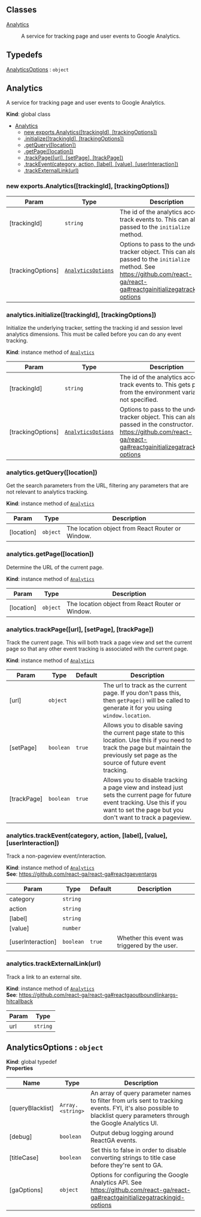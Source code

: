 ## Classes

<dl>
<dt><a href="#Analytics">Analytics</a></dt>
<dd><p>A service for tracking page and user events to Google Analytics.</p>
</dd>
</dl>

## Typedefs

<dl>
<dt><a href="#AnalyticsOptions">AnalyticsOptions</a> : <code>object</code></dt>
<dd></dd>
</dl>

<a name="Analytics"></a>

## Analytics
A service for tracking page and user events to Google Analytics.

**Kind**: global class  

* [Analytics](#Analytics)
    * [new exports.Analytics([trackingId], [trackingOptions])](#new_Analytics_new)
    * [.initialize([trackingId], [trackingOptions])](#Analytics+initialize)
    * [.getQuery([location])](#Analytics+getQuery)
    * [.getPage([location])](#Analytics+getPage)
    * [.trackPage([url], [setPage], [trackPage])](#Analytics+trackPage)
    * [.trackEvent(category, action, [label], [value], [userInteraction])](#Analytics+trackEvent)
    * [.trackExternalLink(url)](#Analytics+trackExternalLink)

<a name="new_Analytics_new"></a>

### new exports.Analytics([trackingId], [trackingOptions])

| Param | Type | Description |
| --- | --- | --- |
| [trackingId] | <code>string</code> | The id of the analytics account to track   events to. This can also be passed to the `initialize` method. |
| [trackingOptions] | [<code>AnalyticsOptions</code>](#AnalyticsOptions) | Options to pass to the underlying   tracker object. This can also be passed to the `initialize` method.   See https://github.com/react-ga/react-ga#reactgainitializegatrackingid-options |

<a name="Analytics+initialize"></a>

### analytics.initialize([trackingId], [trackingOptions])
Initialize the underlying tracker, setting
the tracking id and session level analytics dimensions.
This must be called before you can do any event tracking.

**Kind**: instance method of [<code>Analytics</code>](#Analytics)  

| Param | Type | Description |
| --- | --- | --- |
| [trackingId] | <code>string</code> | The id of the analytics account   to track events to. This gets pulled from the environment   variables if not specified. |
| [trackingOptions] | [<code>AnalyticsOptions</code>](#AnalyticsOptions) | Options to pass to the underlying   tracker object. This can also be passed in the constructor.   See https://github.com/react-ga/react-ga#reactgainitializegatrackingid-options |

<a name="Analytics+getQuery"></a>

### analytics.getQuery([location])
Get the search parameters from the URL, filtering
any parameters that are not relevant to analytics tracking.

**Kind**: instance method of [<code>Analytics</code>](#Analytics)  

| Param | Type | Description |
| --- | --- | --- |
| [location] | <code>object</code> | The location object from React Router or Window. |

<a name="Analytics+getPage"></a>

### analytics.getPage([location])
Determine the URL of the current page.

**Kind**: instance method of [<code>Analytics</code>](#Analytics)  

| Param | Type | Description |
| --- | --- | --- |
| [location] | <code>object</code> | The location object from React Router or Window. |

<a name="Analytics+trackPage"></a>

### analytics.trackPage([url], [setPage], [trackPage])
Track the current page. This will both track a page view
and set the current page so that any other event tracking
is associated with the current page.

**Kind**: instance method of [<code>Analytics</code>](#Analytics)  

| Param | Type | Default | Description |
| --- | --- | --- | --- |
| [url] | <code>object</code> |  | The url to track as the current page.   If you don't pass this, then `getPage()` will be called   to generate it for you using `window.location`. |
| [setPage] | <code>boolean</code> | <code>true</code> | Allows you to disable saving the   current page state to this location. Use this if you need to   track the page but maintain the previously set page as the source   of future event tracking. |
| [trackPage] | <code>boolean</code> | <code>true</code> | Allows you to disable tracking a page view   and instead just sets the current page for future event tracking.   Use this if you want to set the page but you don't want to track   a pageview. |

<a name="Analytics+trackEvent"></a>

### analytics.trackEvent(category, action, [label], [value], [userInteraction])
Track a non-pageview event/interaction.

**Kind**: instance method of [<code>Analytics</code>](#Analytics)  
**See**: https://github.com/react-ga/react-ga#reactgaeventargs  

| Param | Type | Default | Description |
| --- | --- | --- | --- |
| category | <code>string</code> |  |  |
| action | <code>string</code> |  |  |
| [label] | <code>string</code> |  |  |
| [value] | <code>number</code> |  |  |
| [userInteraction] | <code>boolean</code> | <code>true</code> | Whether this event was triggered by the user. |

<a name="Analytics+trackExternalLink"></a>

### analytics.trackExternalLink(url)
Track a link to an external site.

**Kind**: instance method of [<code>Analytics</code>](#Analytics)  
**See**: https://github.com/react-ga/react-ga#reactgaoutboundlinkargs-hitcallback  

| Param | Type |
| --- | --- |
| url | <code>string</code> | 

<a name="AnalyticsOptions"></a>

## AnalyticsOptions : <code>object</code>
**Kind**: global typedef  
**Properties**

| Name | Type | Description |
| --- | --- | --- |
| [queryBlacklist] | <code>Array.&lt;string&gt;</code> | An array of query parameter   names to filter from urls sent to tracking events. FYI, it's also possible   to blacklist query parameters through the Google Analytics UI. |
| [debug] | <code>boolean</code> | Output debug logging around ReactGA events. |
| [titleCase] | <code>boolean</code> | Set this to false in order to disable   converting strings to title case before they're sent to GA. |
| [gaOptions] | <code>object</code> | Options for configuring the Google   Analytics API.   See https://github.com/react-ga/react-ga#reactgainitializegatrackingid-options |

